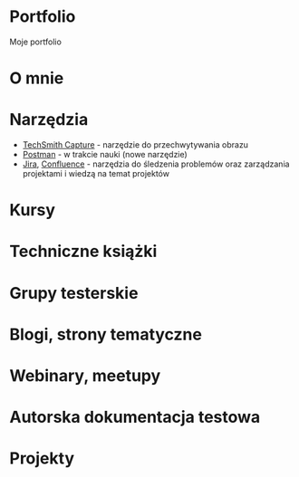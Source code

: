 # Portfolio
Moje portfolio

# O mnie

# Narzędzia
* [TechSmith Capture](https://www.techsmith.com/jing-tool.html) - narzędzie do przechwytywania obrazu
* [Postman](https://www.postman.com/) - w trakcie nauki (nowe narzędzie)
* [Jira](https://www.atlassian.com/software/jira), [Confluence](https://www.atlassian.com/pl/software/confluence) - narzędzia do śledzenia problemów oraz zarządzania projektami i wiedzą na temat projektów
# Kursy

# Techniczne książki

# Grupy testerskie

# Blogi, strony tematyczne

# Webinary, meetupy

# Autorska dokumentacja testowa

# Projekty
